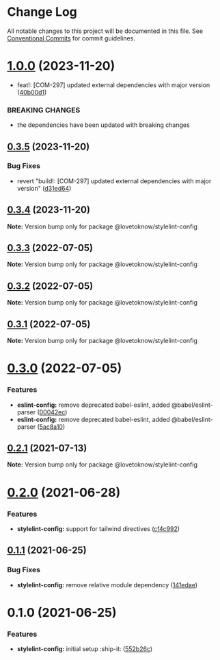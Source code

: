 # Change Log

All notable changes to this project will be documented in this file.
See [Conventional Commits](https://conventionalcommits.org) for commit guidelines.

# [1.0.0](https://github.com/LoveToKnow/lint/compare/@lovetoknow/stylelint-config@0.3.5...@lovetoknow/stylelint-config@1.0.0) (2023-11-20)


* feat!: [COM-297] updated external dependencies with major version ([40b00d1](https://github.com/LoveToKnow/lint/commit/40b00d19f34a4c87273eb6d2db280b9d7f04055a))


### BREAKING CHANGES

* the dependencies have been updated with breaking changes





## [0.3.5](https://github.com/LoveToKnow/lint/compare/@lovetoknow/stylelint-config@0.3.4...@lovetoknow/stylelint-config@0.3.5) (2023-11-20)


### Bug Fixes

* revert "build!: [COM-297] updated external dependencies with major version" ([d31ed64](https://github.com/LoveToKnow/lint/commit/d31ed643d755b89c3daeb31f1b84a03f68ee4851))





## [0.3.4](https://github.com/LoveToKnow/lint/compare/@lovetoknow/stylelint-config@0.3.3...@lovetoknow/stylelint-config@0.3.4) (2023-11-20)

**Note:** Version bump only for package @lovetoknow/stylelint-config





## [0.3.3](https://github.com/LoveToKnow/lint/compare/@lovetoknow/stylelint-config@0.3.2...@lovetoknow/stylelint-config@0.3.3) (2022-07-05)

**Note:** Version bump only for package @lovetoknow/stylelint-config





## [0.3.2](https://github.com/LoveToKnow/lint/compare/@lovetoknow/stylelint-config@0.3.1...@lovetoknow/stylelint-config@0.3.2) (2022-07-05)

**Note:** Version bump only for package @lovetoknow/stylelint-config





## [0.3.1](https://github.com/LoveToKnow/lint/compare/@lovetoknow/stylelint-config@0.3.0...@lovetoknow/stylelint-config@0.3.1) (2022-07-05)

**Note:** Version bump only for package @lovetoknow/stylelint-config





# [0.3.0](https://github.com/LoveToKnow/lint/compare/@lovetoknow/stylelint-config@0.2.1...@lovetoknow/stylelint-config@0.3.0) (2022-07-05)


### Features

* **eslint-config:** remove deprecated babel-eslint, added @babel/eslint-parser ([00042ec](https://github.com/LoveToKnow/lint/commit/00042ec9873018785f6c6ffe2bcde40ea05c84fd))
* **eslint-config:** remove deprecated babel-eslint, added @babel/eslint-parser ([5ac8a10](https://github.com/LoveToKnow/lint/commit/5ac8a10ccfb8bc89268261e2b30810373940693b))





## [0.2.1](https://github.com/LoveToKnow/lint/compare/@lovetoknow/stylelint-config@0.2.0...@lovetoknow/stylelint-config@0.2.1) (2021-07-13)

**Note:** Version bump only for package @lovetoknow/stylelint-config





# [0.2.0](https://github.com/LoveToKnow/lint/compare/@lovetoknow/stylelint-config@0.1.1...@lovetoknow/stylelint-config@0.2.0) (2021-06-28)


### Features

* **stylelint-config:** support for tailwind directives ([cf4c992](https://github.com/LoveToKnow/lint/commit/cf4c992c5aa858ae807f0004deead0a00b3aac82))





## [0.1.1](https://github.com/LoveToKnow/lint/compare/@lovetoknow/stylelint-config@0.1.0...@lovetoknow/stylelint-config@0.1.1) (2021-06-25)


### Bug Fixes

* **stylelint-config:** remove relative module dependency ([141edae](https://github.com/LoveToKnow/lint/commit/141edaed9c82f745ac7d0ad4b9669e4033bef4d5))





# 0.1.0 (2021-06-25)


### Features

* **stylelint-config:** initial setup :ship-it: ([552b26c](https://github.com/LoveToKnow/lint/commit/552b26c0fd6968d96fe72019e79c299432bcadbd))

